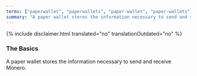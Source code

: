 ```yaml
---
terms: ["paperwallet", "paperwallets", "paper-wallet", "paper-wallets"]
summary: "A paper wallet stores the information necessary to send and receive Monero"
---
```


{% include disclaimer.html translated="no" translationOutdated="no" %}
### The Basics

A paper wallet stores the information necessary to send and receive Monero.
